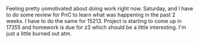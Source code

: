 Feeling pretty unmotivated about doing work right now. Saturday, and I have to do some review for PnC to learn what was happening in the past 2 weeks. I have to do the same for 15213. Project is starting to come up in 17355 and homework is due for z3 which should be a little interesting. I'm just a little burned out atm.